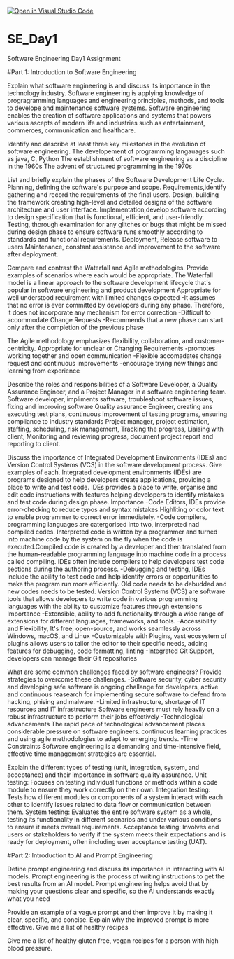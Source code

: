 [![Open in Visual Studio Code](https://classroom.github.com/assets/open-in-vscode-2e0aaae1b6195c2367325f4f02e2d04e9abb55f0b24a779b69b11b9e10269abc.svg)](https://classroom.github.com/online_ide?assignment_repo_id=18404057&assignment_repo_type=AssignmentRepo)
# SE_Day1
Software Engineering Day1 Assignment

#Part 1: Introduction to Software Engineering

Explain what software engineering is and discuss its importance in the technology industry.
Software engineering is applying knowledge of progragramming languages and engineering principles, methods, and tools to develope and maintenance software systems.
Software engineering enables the creation of software applications and systems that powers various ascepts of modern life and industries such as entertainment, commerces, communication and healthcare.

Identify and describe at least three key milestones in the evolution of software engineering.
The developement of programming langauages such as java, C, Python
The establishment of software engineering as a discipline in the 1960s
The advent of structured programming in the 1970s

List and briefly explain the phases of the Software Development Life Cycle.
Planning, defining the software's purpose and scope.
Requirements,identify gathering and record the requirements of the final users.
Design, building the framework creating high-level and detailed designs of the software architecture and user interface.
Implementation,develop software according to design specification that is functional, efficient, and user-friendly.
Testing, thorough examination for any glitches or bugs that might be missed during design phase to ensure software runs smoothly according to standards and functional requirements. 
Deployment, Release software to users
Maintenance, constant assistance and improvement to the software after deployment.

Compare and contrast the Waterfall and Agile methodologies. Provide examples of scenarios where each would be appropriate.
The Waterfall model is a linear approach to the software development lifecycle that's popular in software engineering and product development
Appropriate for well understood requirement with limited changes expected
-It assumes that no error is ever committed by developers during any phase. Therefore, it does not incorporate any mechanism for error correction
-Difficult to accommodate Change Requests
-Recommends that a new phase can start only after the completion of the previous phase

The Agile methodology emphasizes flexibility, collaboration, and customer-centricity.
Appropriate for unclear or Changing Requirements
-promotes working together and open communication
-Flexible accomadates change request and continuous improvements 
-encourage trying new things and learning from experience

Describe the roles and responsibilities of a Software Developer, a Quality Assurance Engineer, and a Project Manager in a software engineering team.
Software developer, impliments saftware, troubleshoot software issues, fixing and improving software
Quality assurance Engineer, creating ans executing test plans, continuous improvement of testing programs, ensuring compliance to industry standards 
Project manager, project estimation, staffing, scheduling, risk management, Tracking the progress, Liaising with client, Monitoring and reviewing progress, document project report and reporting to client. 

Discuss the importance of Integrated Development Environments (IDEs) and Version Control Systems (VCS) in the software development process. Give examples of each.
Integrated development environments (IDEs) are programs designed to help developers create applications, providing a place to write and test code. 
IDEs provides a place to write, organise and edit code instructions with features helping developers to identify mistakes and test code during design phase.
Importance
-Code Editors, IDEs provide error-checking to reduce typos and syntax mistakes.Highliting or color text to enable programmer to correct error immediately.
-Code compilers, programming languages are catergorised into two, interpreted nad compiled codes. Interpreted code is written by a programmer and turned into machine code by the system on the fly when the code is executed.Compiled code is created by a developer and then translated from the human-readable programming language into machine code in a process called compiling. IDEs often include compilers to help developers test code sections during the authoring process.
-Debugging and testing, IDEs include the ability to test code and help identify errors or opportunities to make the program run more efficiently. Old code needs to be debudded and new codes needs to be tested. 
Version Control Systems (VCS) are software tools that allows developers to write code in various programming languages with the ability to customize features through extensions
Importance
-Extensible, ability to add functionality through a wide range of extensions for different languages, frameworks, and tools.
-Accessibility and Flexibility, It's free, open-source, and works seamlessly across Windows, macOS, and Linux
-Customizable with Plugins, vast ecosystem of plugins allows users to tailor the editor to their specific needs, adding features for debugging, code formatting, linting
-Integrated Git Support, developers can manage their Git repositories

What are some common challenges faced by software engineers? Provide strategies to overcome these challenges.
-Software security, cyber security and developing safe software is ongoing challange for developers, active and continuous reasearch for implementing secure software to defend from hacking, phising and malware.
-Limited infrastructure, shortage of IT resources and IT infrastructure Software engineers must rely heavily on a robust infrastructure to perform their jobs effectively
-Technological advancements The rapid pace of technological advancement places considerable pressure on software engineers. continuous learning practices and using agile methodologies to adapt to emerging trends.
-Time Constraints Software engineering is a demanding and time-intensive field, effective time management strategies are essential.

Explain the different types of testing (unit, integration, system, and acceptance) and their importance in software quality assurance.
Unit testing: Focuses on testing individual functions or methods within a code module to ensure they work correctly on their own.
Integration testing: Tests how different modules or components of a system interact with each other to identify issues related to data flow or communication between them.
System testing: Evaluates the entire software system as a whole, testing its functionality in different scenarios and under various conditions to ensure it meets overall requirements.
Acceptance testing:
Involves end users or stakeholders to verify if the system meets their expectations and is ready for deployment, often including user acceptance testing (UAT). 

#Part 2: Introduction to AI and Prompt Engineering


Define prompt engineering and discuss its importance in interacting with AI models.
Prompt engineering is the process of writing instructions to get the best results from an AI model. 
Prompt engineering helps avoid that by making your questions clear and specific, so the AI understands exactly what you need

Provide an example of a vague prompt and then improve it by making it clear, specific, and concise. Explain why the improved prompt is more effective.
Give me a list of healthy recipes

Give me a list of healthy gluten free, vegan recipes for a person with high blood pressure.


